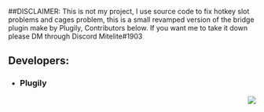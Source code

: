 ##DISCLAIMER: This is not my project, I use source code to fix hotkey slot problems and cages problem, this is a small revamped version of the bridge plugin make by Plugily, Contributors below.
<h>If you want me to take it down please DM through Discord Mitelite#1903</h>
## Developers:

- ### Plugily

<img align="right" src="https://i.imgur.com/BAHeLR2.png">
